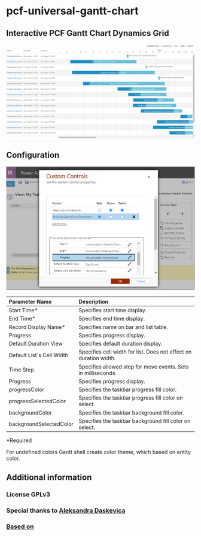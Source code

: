 # pcf-universal-gantt-chart

## Interactive PCF Gantt Chart Dynamics Grid

![example](https://github.com/MaTeMaTuK/pcf-universal-gantt-chart/blob/master/DocumentationAssets/ganttStandart.png)

## Configuration

![example](https://github.com/MaTeMaTuK/pcf-universal-gantt-chart/blob/master/DocumentationAssets/ganttStandartInstall.png)

| Parameter Name            | Description                                                       |
| :------------------------ | :---------------------------------------------------------------- |
| Start Time\*              | Specifies start time display.                                     |
| End Time\*                | Specifies end time display.                                       |
| Record Display Name\*     | Specifies name on bar and list table.                             |
| Progress                  | Specifies progress display.                                       |
| Default Duration View     | Specifies default duration display.                               |
| Default List`s Cell Width | Specifies cell width for list. Does not effect on duration width. |
| Time Step                 | Specifies allowed step for move events. Sets in milliseconds.     |
| Progress                  | Specifies progress display.                                       |
| progressColor             | Specifies the taskbar progress fill color.                        |
| progressSelectedColor     | Specifies the taskbar progress fill color on select.              |
| backgroundColor           | Specifies the taskbar background fill color.                      |
| backgroundSelectedColor   | Specifies the taskbar background fill color on select.            |

\*Required

For undefined colors Gantt shell create color theme, which based on entity color.

## Additional information

### License GPLv3

### Special thanks to [Aleksandra Daskevica](mailto:aleksandra.daskevica@cgi.com)

### [Based on](https://github.com/MaTeMaTuK/gantt-task-react)
